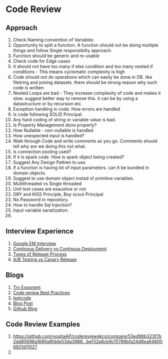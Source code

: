 # Code Review

## Approach
1. Check Naming convention of Variables
2. Opportunity to split a function. A function should not be doing multiple things and follow Single responsibilty approach.
3. Function should be generic and re-usable
4. Check code for Edge cases
5. It should not have too many if else condition and too many nested if conditions - This means cyclomatic complexity is high
6. Code should not do operations which can easily be done in DB. like filetring and joining datasets. there should be strong reason why such code is written
7. Nested Loops are bad - They increase complexity of code and makes it slow. suggest better way to remove this. it can be by using a datastructure or by recursion etc.
8. Exception handling in code. How errors are handled
9. Is code following SOLID Principal.
10. Any hard coding of string or variable value is bad.
11. Is Property Management done properly?
12. How Nullable - non-nullable is handled
13. How unexpected input is handled?
14. Walk through Code and write comments as you go. Comments should tell why are we doing this not what.
15. Is connection pooling used?
16. If it is spark code. How is spark object being created?
17. Suggest Any Design Pattren to use.
18. If a function is having lot of input parameters. can It be bundled in domain objects.
19. Suggest to use domain object instad of primitive variables.
20. Multithreaded vs Single threaded
21. Unit test cases are exaustive or not
22. DRY and KISS Principle, Boy scout Principal
23. No Password in repository.
24. How to handle Sql Injection?
25. Input variable sanatization.
26. 

## Interview Experience
1. [Google EM Interview](https://www.teamblind.com/post/Google-code-review-interview-5HSeJtjD)
2. [Continous Delivery vs Continous Deployment](https://www.indellient.com/blog/whats-the-difference-between-continuous-integration-continuous-delivery-and-continuous-deployment/#:~:text=Continuous%20Delivery%20vs%20Continuous%20Deployment,-By%20this%20time&text=Continuous%20delivery%20is%20a%20partly,automating%20the%20entire%20the%20process.)
3. [Types of Release Process](https://www.testenvironmentmanagement.com/deployment-styles-bluegreen-canary-and-ab/)
4. [A/B Testing vs Canary Release](https://stackoverflow.com/questions/62092338/canary-vs-a-b-release-strategy)

## Blogs
1. [Try Exponent](https://blog.tryexponent.com/how-to-ace-a-code-review/)
2. [Code review Best Practices](https://www.youtube.com/watch?v=1Ge__2Yx_XQ)
3. [leetcode](https://leetcode.com/discuss/study-guide/1535554/how-to-prep-for-a-google-code-review-interview-question)
4. [Blog Post](http://www.javainterview.in/p/code-review-interview-questions.html)
5. [Github Blog](https://google.github.io/eng-practices/review/reviewer/looking-for.html)

## Code Review Examples
1. https://github.com/yogitaAP/codereviewgkcs/compare/53ed96b323f7b2dd85696a1689a8fdde53da3988...bef32a8cb9c15789bfa24d9ea648006921d11027
2. 
